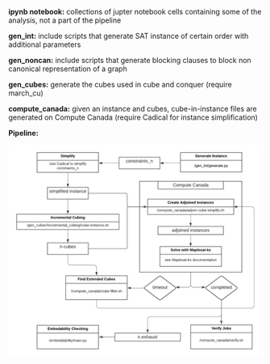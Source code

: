 **ipynb notebook:** collections of jupter notebook cells containing some of the analysis, not a part of the pipeline

**gen_int:** include scripts that generate SAT instance of certain order with additional parameters

**gen_noncan:** include scripts that generate blocking clauses to block non canonical representation of a graph

**gen_cubes:** generate the cubes used in cube and conquer (require march_cu)

**compute_canada:** given an instance and cubes, cube-in-instance files are generated on Compute Canada (require Cadical for instance simplification)

**Pipeline:** 

![Showing pipeline and which directory to enter for each step](pipeline.png?raw=true "Pipeline")
